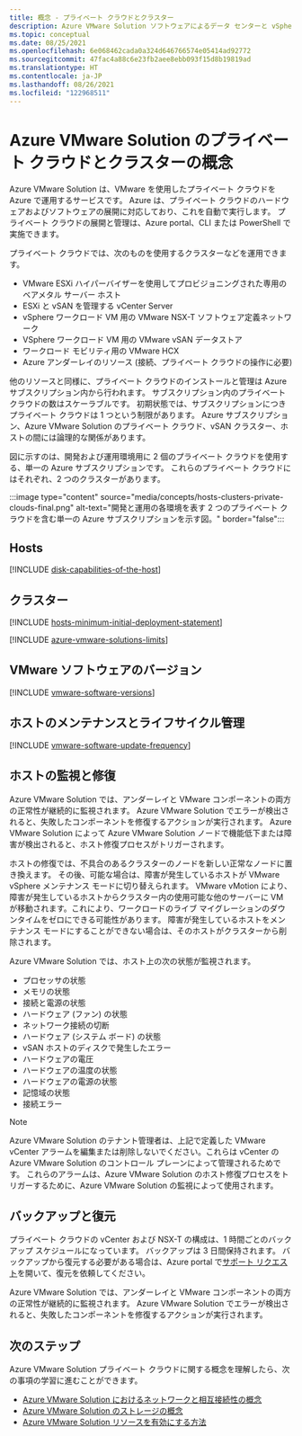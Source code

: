 ```yaml
---
title: 概念 - プライベート クラウドとクラスター
description: Azure VMware Solution ソフトウェアによるデータ センターと vSphere クラスターの主な機能について説明します。
ms.topic: conceptual
ms.date: 08/25/2021
ms.openlocfilehash: 6e068462cada0a324d646766574e05414ad92772
ms.sourcegitcommit: 47fac4a88c6e23fb2aee8ebb093f15d8b19819ad
ms.translationtype: HT
ms.contentlocale: ja-JP
ms.lasthandoff: 08/26/2021
ms.locfileid: "122968511"
---
```

#  <a name="azure-vmware-solution-private-cloud-and-cluster-concepts"></a>Azure VMware Solution のプライベート クラウドとクラスターの概念

Azure VMware Solution は、VMware を使用したプライベート クラウドを Azure で運用するサービスです。 Azure は、プライベート クラウドのハードウェアおよびソフトウェアの展開に対応しており、これを自動で実行します。 プライベート クラウドの展開と管理は、Azure portal、CLI または PowerShell で実施できます。  

プライベート クラウドでは、次のものを使用するクラスターなどを運用できます。

- VMware ESXi ハイパーバイザーを使用してプロビジョニングされた専用のベアメタル サーバー ホスト 
- ESXi と vSAN を管理する vCenter Server 
- vSphere ワークロード VM 用の VMware NSX-T ソフトウェア定義ネットワーク  
- VSphere ワークロード VM 用の VMware vSAN データストア  
- ワークロード モビリティ用の VMware HCX  
- Azure アンダーレイのリソース (接続、プライベート クラウドの操作に必要)

他のリソースと同様に、プライベート クラウドのインストールと管理は Azure サブスクリプション内から行われます。 サブスクリプション内のプライベート クラウドの数はスケーラブルです。 初期状態では、サブスクリプションにつきプライベート クラウドは 1 つという制限があります。  Azure サブスクリプション、Azure VMware Solution のプライベート クラウド、vSAN クラスター、ホストの間には論理的な関係があります。 

図に示すのは、開発および運用環境用に 2 個のプライベート クラウドを使用する、単一の Azure サブスクリプションです。 これらのプライベート クラウドにはそれぞれ、2 つのクラスターがあります。 

:::image type="content" source="media/concepts/hosts-clusters-private-clouds-final.png" alt-text="開発と運用の各環境を表す 2 つのプライベート クラウドを含む単一の Azure サブスクリプションを示す図。" border="false":::

## <a name="hosts"></a>Hosts

[!INCLUDE [disk-capabilities-of-the-host](includes/disk-capabilities-of-the-host.md)]

## <a name="clusters"></a>クラスター

[!INCLUDE [hosts-minimum-initial-deployment-statement](includes/hosts-minimum-initial-deployment-statement.md)]

[!INCLUDE [azure-vmware-solutions-limits](includes/azure-vmware-solutions-limits.md)]

## <a name="vmware-software-versions"></a>VMware ソフトウェアのバージョン

[!INCLUDE [vmware-software-versions](includes/vmware-software-versions.md)]

## <a name="host-maintenance-and-lifecycle-management"></a>ホストのメンテナンスとライフサイクル管理



[!INCLUDE [vmware-software-update-frequency](includes/vmware-software-update-frequency.md)]

## <a name="host-monitoring-and-remediation"></a>ホストの監視と修復

Azure VMware Solution では、アンダーレイと VMware コンポーネントの両方の正常性が継続的に監視されます。 Azure VMware Solution でエラーが検出されると、失敗したコンポーネントを修復するアクションが実行されます。 Azure VMware Solution によって Azure VMware Solution ノードで機能低下または障害が検出されると、ホスト修復プロセスがトリガーされます。 

ホストの修復では、不具合のあるクラスターのノードを新しい正常なノードに置き換えます。 その後、可能な場合は、障害が発生しているホストが VMware vSphere メンテナンス モードに切り替えられます。 VMware vMotion により、障害が発生しているホストからクラスター内の使用可能な他のサーバーに VM が移動されます。これにより、ワークロードのライブ マイグレーションのダウンタイムをゼロにできる可能性があります。 障害が発生しているホストをメンテナンス モードにすることができない場合は、そのホストがクラスターから削除されます。

Azure VMware Solution では、ホスト上の次の状態が監視されます。  

- プロセッサの状態 
- メモリの状態 
- 接続と電源の状態 
- ハードウェア (ファン) の状態 
- ネットワーク接続の切断 
- ハードウェア (システム ボード) の状態 
- vSAN ホストのディスクで発生したエラー 
- ハードウェアの電圧 
- ハードウェアの温度の状態 
- ハードウェアの電源の状態 
- 記憶域の状態 
- 接続エラー 

> [!NOTE]
> Azure VMware Solution のテナント管理者は、上記で定義した VMware vCenter アラームを編集または削除しないでください。これらは vCenter の Azure VMware Solution のコントロール プレーンによって管理されるためです。 これらのアラームは、Azure VMware Solution のホスト修復プロセスをトリガーするために、Azure VMware Solution の監視によって使用されます。

## <a name="backup-and-restoration"></a>バックアップと復元

プライベート クラウドの vCenter および NSX-T の構成は、1 時間ごとのバックアップ スケジュールになっています。  バックアップは 3 日間保持されます。 バックアップから復元する必要がある場合は、Azure portal で[サポート リクエスト](https://rc.portal.azure.com/#create/Microsoft.Support)を開いて、復元を依頼してください。

Azure VMware Solution では、アンダーレイと VMware コンポーネントの両方の正常性が継続的に監視されます。 Azure VMware Solution でエラーが検出されると、失敗したコンポーネントを修復するアクションが実行されます。

## <a name="next-steps"></a>次のステップ

Azure VMware Solution プライベート クラウドに関する概念を理解したら、次の事項の学習に進むことができます。 

- [Azure VMware Solution におけるネットワークと相互接続性の概念](concepts-networking.md)
- [Azure VMware Solution のストレージの概念](concepts-storage.md)
- [Azure VMware Solution リソースを有効にする方法](deploy-azure-vmware-solution.md#register-the-microsoftavs-resource-provider)

<!-- LINKS - internal -->
[concepts-networking]: ./concepts-networking.md

<!-- LINKS - external-->
[VCSA versions]: https://kb.vmware.com/s/article/2143838
[ESXi versions]: https://kb.vmware.com/s/article/2143832
[vSAN versions]: https://kb.vmware.com/s/article/2150753


